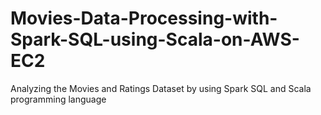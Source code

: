 # Movies-Data-Processing-with-Spark-SQL-using-Scala-on-AWS-EC2
Analyzing the Movies and Ratings Dataset by using Spark SQL and Scala programming language
